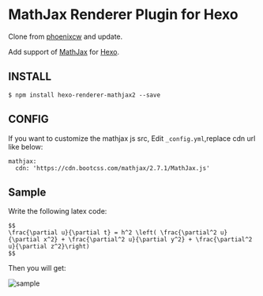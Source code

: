 # MathJax Renderer Plugin for Hexo

Clone from [phoenixcw](https://github.com/phoenixcw/hexo-renderer-mathjax) and update.

Add support of [MathJax](http://www.mathjax.org/) for [Hexo](http://hexo.io/).

## INSTALL

    $ npm install hexo-renderer-mathjax2 --save

## CONFIG

If you want to customize the mathjax js src, Edit `_config.yml`,replace cdn url like below:

    mathjax:
      cdn: 'https://cdn.bootcss.com/mathjax/2.7.1/MathJax.js'


## Sample

Write the following latex code:

    $$
    \frac{\partial u}{\partial t} = h^2 \left( \frac{\partial^2 u}{\partial x^2} + \frac{\partial^2 u}{\partial y^2} + \frac{\partial^2 u}{\partial z^2}\right)
    $$

Then you will get:

![sample](https://raw.githubusercontent.com/Mybrc91/hexo-renderer-mathjax/master/sample.png)
